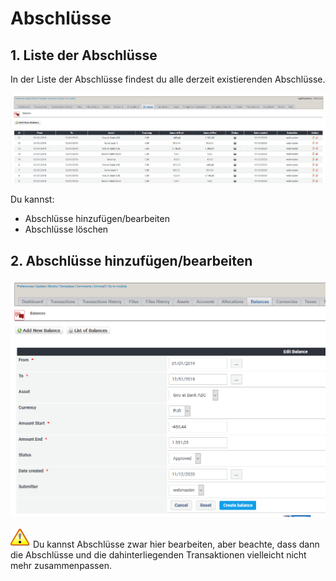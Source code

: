 # Abschlüsse

## 1. Liste der Abschlüsse

In der Liste der Abschlüsse findest du alle derzeit existierenden Abschlüsse.

![Liste der Abschlüsse](../../.gitbook/assets/de/admin_balances.png)

Du kannst:

* Abschlüsse hinzufügen/bearbeiten
* Abschlüsse löschen

## 2. Abschlüsse hinzufügen/bearbeiten

![Abschlüsse hinzufügen/bearbeiten](../../.gitbook/assets/de/admin_balances_edit.png)

![Achtung](../../.gitbook/assets/de/important.png)
Du kannst Abschlüsse zwar hier bearbeiten, aber beachte, dass dann die Abschlüsse und die dahinterliegenden Transaktionen vielleicht nicht mehr zusammenpassen.
